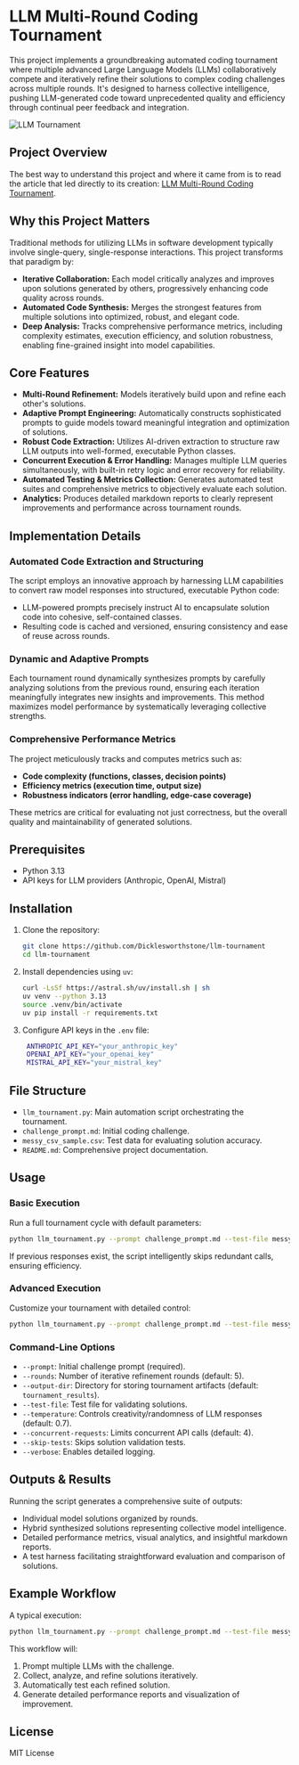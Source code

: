 # LLM Multi-Round Coding Tournament

This project implements a groundbreaking automated coding tournament where multiple advanced Large Language Models (LLMs) collaboratively compete and iteratively refine their solutions to complex coding challenges across multiple rounds. It's designed to harness collective intelligence, pushing LLM-generated code toward unprecedented quality and efficiency through continual peer feedback and integration.

![LLM Tournament](https://github.com/Dicklesworthstone/llm-tournament/blob/main/llm_tournament.webp)

## Project Overview

The best way to understand this project and where it came from is to read the article that led directly to its creation: [LLM Multi-Round Coding Tournament](https://github.com/Dicklesworthstone/llm_multi_round_coding_tournament).

## Why this Project Matters

Traditional methods for utilizing LLMs in software development typically involve single-query, single-response interactions. This project transforms that paradigm by:

- **Iterative Collaboration:** Each model critically analyzes and improves upon solutions generated by others, progressively enhancing code quality across rounds.
- **Automated Code Synthesis:** Merges the strongest features from multiple solutions into optimized, robust, and elegant code.
- **Deep Analysis:** Tracks comprehensive performance metrics, including complexity estimates, execution efficiency, and solution robustness, enabling fine-grained insight into model capabilities.

## Core Features

- **Multi-Round Refinement:** Models iteratively build upon and refine each other's solutions.
- **Adaptive Prompt Engineering:** Automatically constructs sophisticated prompts to guide models toward meaningful integration and optimization of solutions.
- **Robust Code Extraction:** Utilizes AI-driven extraction to structure raw LLM outputs into well-formed, executable Python classes.
- **Concurrent Execution & Error Handling:** Manages multiple LLM queries simultaneously, with built-in retry logic and error recovery for reliability.
- **Automated Testing & Metrics Collection:** Generates automated test suites and comprehensive metrics to objectively evaluate each solution.
- **Analytics:** Produces detailed markdown reports to clearly represent improvements and performance across tournament rounds.

## Implementation Details

### Automated Code Extraction and Structuring

The script employs an innovative approach by harnessing LLM capabilities to convert raw model responses into structured, executable Python code:

- LLM-powered prompts precisely instruct AI to encapsulate solution code into cohesive, self-contained classes.
- Resulting code is cached and versioned, ensuring consistency and ease of reuse across rounds.

### Dynamic and Adaptive Prompts

Each tournament round dynamically synthesizes prompts by carefully analyzing solutions from the previous round, ensuring each iteration meaningfully integrates new insights and improvements. This method maximizes model performance by systematically leveraging collective strengths.

### Comprehensive Performance Metrics

The project meticulously tracks and computes metrics such as:

- **Code complexity (functions, classes, decision points)**
- **Efficiency metrics (execution time, output size)**
- **Robustness indicators (error handling, edge-case coverage)**

These metrics are critical for evaluating not just correctness, but the overall quality and maintainability of generated solutions.

## Prerequisites

- Python 3.13
- API keys for LLM providers (Anthropic, OpenAI, Mistral)

## Installation

1. Clone the repository:

   ```bash
   git clone https://github.com/Dicklesworthstone/llm-tournament
   cd llm-tournament
   ```

2. Install dependencies using `uv`:

   ```bash
   curl -LsSf https://astral.sh/uv/install.sh | sh
   uv venv --python 3.13
   source .venv/bin/activate
   uv pip install -r requirements.txt
   ```

3. Configure API keys in the `.env` file:

   ```bash
    ANTHROPIC_API_KEY="your_anthropic_key"
    OPENAI_API_KEY="your_openai_key"
    MISTRAL_API_KEY="your_mistral_key"
   ```

## File Structure

- `llm_tournament.py`: Main automation script orchestrating the tournament.
- `challenge_prompt.md`: Initial coding challenge.
- `messy_csv_sample.csv`: Test data for evaluating solution accuracy.
- `README.md`: Comprehensive project documentation.

## Usage

### Basic Execution

Run a full tournament cycle with default parameters:

```bash
python llm_tournament.py --prompt challenge_prompt.md --test-file messy_csv_sample.csv
```

If previous responses exist, the script intelligently skips redundant calls, ensuring efficiency.

### Advanced Execution

Customize your tournament with detailed control:

```bash
python llm_tournament.py --prompt challenge_prompt.md --test-file messy_csv_sample.csv --rounds 3 --temperature 0.8 --concurrent-requests 4 --verbose
```

### Command-Line Options

- `--prompt`: Initial challenge prompt (required).
- `--rounds`: Number of iterative refinement rounds (default: 5).
- `--output-dir`: Directory for storing tournament artifacts (default: `tournament_results`).
- `--test-file`: Test file for validating solutions.
- `--temperature`: Controls creativity/randomness of LLM responses (default: 0.7).
- `--concurrent-requests`: Limits concurrent API calls (default: 4).
- `--skip-tests`: Skips solution validation tests.
- `--verbose`: Enables detailed logging.

## Outputs & Results

Running the script generates a comprehensive suite of outputs:

- Individual model solutions organized by rounds.
- Hybrid synthesized solutions representing collective model intelligence.
- Detailed performance metrics, visual analytics, and insightful markdown reports.
- A test harness facilitating straightforward evaluation and comparison of solutions.

## Example Workflow

A typical execution:

```bash
python llm_tournament.py --prompt challenge_prompt.md --test-file messy_csv_sample.csv --rounds 3
```

This workflow will:

1. Prompt multiple LLMs with the challenge.
2. Collect, analyze, and refine solutions iteratively.
3. Automatically test each refined solution.
4. Generate detailed performance reports and visualization of improvement.

## License

MIT License
